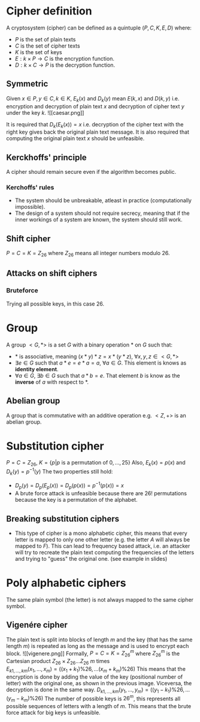 # Cipher definition
A cryptosystem (cipher) can be defined as a quintuple $(P,C,K,E,D)$ where:
- $P$ is the set of plain texts
- $C$ is the set of cipher texts
- $K$ is the set of keys
- $E: k \times P \rightarrow C$ is the encryption function.
- $D: k \times C \rightarrow P$ is the decryption function.
## Symmetric 
Given $x \in P, y \in C, k \in K$, $E_k(x)$ and $D_k(y)$ mean $E(k,x)$ and $D(k,y)$ i.e. encryption and decryption of plain text $x$ and decryption of cipher text $y$ under the key $k$.
![[caesar.png]]

It is required that $D_{k}(E_{k}(x))=x$ i.e. decryption of the cipher text with the right key gives back the original plain text message. 
It is also required that computing the original plain text $x$ should be unfeasible.
## Kerckhoffs' principle
A cipher should remain secure even if the algorithm becomes public.
### Kerchoffs' rules
- The system should be unbreakable, atleast in practice (computationally impossible).
- The design of a system should not require secrecy, meaning that if the inner workings of a system are known, the system should still work.
## Shift cipher
$P=C=K=Z_{26}$ where $Z_{26}$ means all integer numbers modulo 26.
## Attacks on shift ciphers
### Bruteforce
Trying all possible keys, in this case $26$.
# Group
A group $<G,*>$ is a set $G$ with a binary operation $*$ on $G$ such that:
- $*$ is associative, meaning $(x*y)*z = x*(y*z)$, $\forall x,y,z \in <G,*>$ 
- $\exists e \in G$ such that $a *e = e * a = a$, $\forall a \in G$. This element is knows as **identity element**.
- $\forall a \in G$, $\exists b \in G$ such that $a*b=e$. That element $b$ is know as the **inverse** of $a$ with respect to $*$.
## Abelian group
A group that is commutative with an additive operation e.g. $<Z,+>$ is an abelian group.
# Substitution cipher
$P=C=Z_{26}$, $K=\{p|p$ is a permutation of $0, \dots, 25\}$
Also, $E_k(x) = p(x)$ and $D_k(y)=p^{-1}(y)$
The two properties still hold:
- $D_p(y)=D_p(E_p(x))=D_p(p(x))=p^{-1}(p(x))=x$
- A brute force attack is unfeasible because there are $26!$ permutations because the key is a permutation of the alphabet.
## Breaking substitution ciphers
- This type of cipher is a mono alphabetic cipher, this means that every letter is mapped to only one other letter (e.g. the letter $A$ will always be mapped to $F$). This can lead to frequency based attack, i.e. an attacker will try to recreate the plain text computing the frequencies of the letters and trying to "guess" the original one.
  (see example in slides)
# Poly alphabetic ciphers
The same plain symbol (the letter) is not always mapped to the same cipher symbol.
## Vigenére cipher
The plain text is split into blocks of length $m$ and the key (that has the same length $m$) is repeated as long as the message and is used to encrypt each block.
![[vigenere.png]]
Formally, $P=C=K=Z^m_{26}$ where $Z^m_{26}$ is the Cartesian product $Z_{26} \times Z_{26} \dots Z_{26}$ $m$ times  
$E_{k1, \dots, km}(x_1, \dots, x_m) = ((x_1 + k_1) \% 26, \dots (x_m + k_m) \% 26)$   This means that the encryption is done by adding the value of the key (positional number of letter) with the original one, as shown in the previous image.
Viceversa, the decryption is done in the same way.
$D_{k1, \dots, km}(y_1, \dots, y_m) = ((y_1 - k_1) \% 26, \dots (y_m - k_m) \% 26)$
The number of possible keys is $26^m$, this represents all possible sequences of letters with a length of $m$.
This means that the brute force attack for big keys is unfeasible.